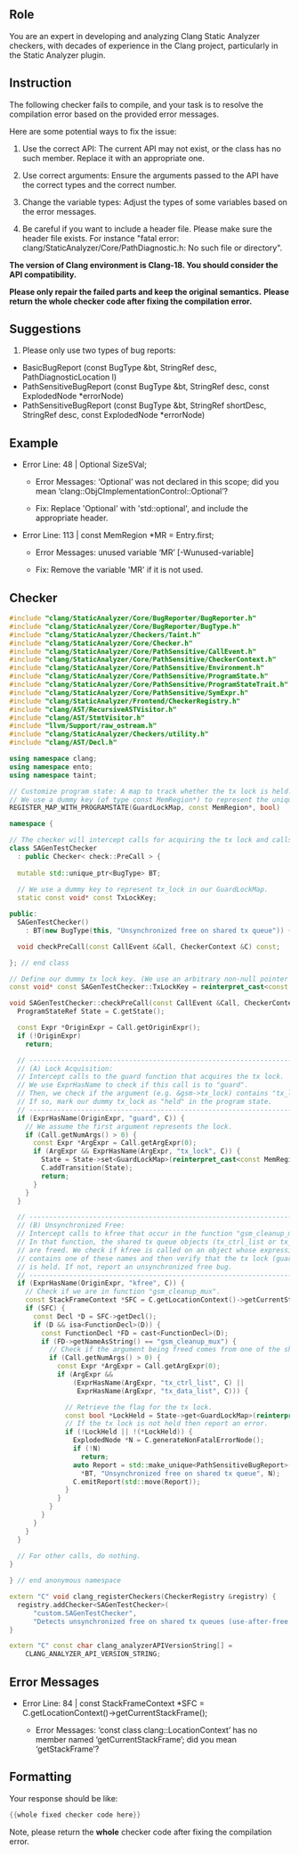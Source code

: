 ## Role

You are an expert in developing and analyzing Clang Static Analyzer checkers, with decades of experience in the Clang project, particularly in the Static Analyzer plugin.

## Instruction

The following checker fails to compile, and your task is to resolve the compilation error based on the provided error messages.

Here are some potential ways to fix the issue:

1. Use the correct API: The current API may not exist, or the class has no such member. Replace it with an appropriate one.

2. Use correct arguments: Ensure the arguments passed to the API have the correct types and the correct number.

3. Change the variable types: Adjust the types of some variables based on the error messages.

4. Be careful if you want to include a header file. Please make sure the header file exists. For instance "fatal error: clang/StaticAnalyzer/Core/PathDiagnostic.h: No such file or directory".

**The version of Clang environment is Clang-18. You should consider the API compatibility.**

**Please only repair the failed parts and keep the original semantics.**
**Please return the whole checker code after fixing the compilation error.**

## Suggestions

1. Please only use two types of bug reports:
  - BasicBugReport (const BugType &bt, StringRef desc, PathDiagnosticLocation l)
  - PathSensitiveBugReport (const BugType &bt, StringRef desc, const ExplodedNode *errorNode)
  - PathSensitiveBugReport (const BugType &bt, StringRef shortDesc, StringRef desc, const ExplodedNode *errorNode)

## Example

- Error Line: 48 |   Optional<DefinedOrUnknownSVal> SizeSVal; 

  - Error Messages: ‘Optional’ was not declared in this scope; did you mean ‘clang::ObjCImplementationControl::Optional’? 

  - Fix: Replace 'Optional<DefinedOrUnknownSVal>' with 'std::optional<DefinedOrUnknownSVal>', and include the appropriate header. 

- Error Line: 113 |     const MemRegion *MR = Entry.first;

    - Error Messages: unused variable ‘MR’ [-Wunused-variable]

    - Fix: Remove the variable 'MR' if it is not used.

## Checker

```cpp
#include "clang/StaticAnalyzer/Core/BugReporter/BugReporter.h"
#include "clang/StaticAnalyzer/Core/BugReporter/BugType.h"
#include "clang/StaticAnalyzer/Checkers/Taint.h"
#include "clang/StaticAnalyzer/Core/Checker.h"
#include "clang/StaticAnalyzer/Core/PathSensitive/CallEvent.h"
#include "clang/StaticAnalyzer/Core/PathSensitive/CheckerContext.h"
#include "clang/StaticAnalyzer/Core/PathSensitive/Environment.h"
#include "clang/StaticAnalyzer/Core/PathSensitive/ProgramState.h"
#include "clang/StaticAnalyzer/Core/PathSensitive/ProgramStateTrait.h"
#include "clang/StaticAnalyzer/Core/PathSensitive/SymExpr.h"
#include "clang/StaticAnalyzer/Frontend/CheckerRegistry.h"
#include "clang/AST/RecursiveASTVisitor.h"
#include "clang/AST/StmtVisitor.h"
#include "llvm/Support/raw_ostream.h"
#include "clang/StaticAnalyzer/Checkers/utility.h"
#include "clang/AST/Decl.h"

using namespace clang;
using namespace ento;
using namespace taint;

// Customize program state: A map to track whether the tx lock is held.
// We use a dummy key (of type const MemRegion*) to represent the unique tx_lock.
REGISTER_MAP_WITH_PROGRAMSTATE(GuardLockMap, const MemRegion*, bool)

namespace {

// The checker will intercept calls for acquiring the tx lock and calls to kfree.
class SAGenTestChecker 
  : public Checker< check::PreCall > {
  
  mutable std::unique_ptr<BugType> BT;
  
  // We use a dummy key to represent tx_lock in our GuardLockMap.
  static const void* const TxLockKey;

public:
  SAGenTestChecker() 
    : BT(new BugType(this, "Unsynchronized free on shared tx queue")) { }

  void checkPreCall(const CallEvent &Call, CheckerContext &C) const;

}; // end class

// Define our dummy tx lock key. (We use an arbitrary non-null pointer value.)
const void* const SAGenTestChecker::TxLockKey = reinterpret_cast<const MemRegion*>(0x1);

void SAGenTestChecker::checkPreCall(const CallEvent &Call, CheckerContext &C) const {
  ProgramStateRef State = C.getState();

  const Expr *OriginExpr = Call.getOriginExpr();
  if (!OriginExpr)
    return;

  // --------------------------------------------------------------------------
  // (A) Lock Acquisition:
  // Intercept calls to the guard function that acquires the tx lock.
  // We use ExprHasName to check if this call is to "guard".
  // Then, we check if the argument (e.g. &gsm->tx_lock) contains "tx_lock" in its source text.
  // If so, mark our dummy tx_lock as "held" in the program state.
  // --------------------------------------------------------------------------
  if (ExprHasName(OriginExpr, "guard", C)) {
    // We assume the first argument represents the lock.
    if (Call.getNumArgs() > 0) {
      const Expr *ArgExpr = Call.getArgExpr(0);
      if (ArgExpr && ExprHasName(ArgExpr, "tx_lock", C)) {
        State = State->set<GuardLockMap>(reinterpret_cast<const MemRegion*>(TxLockKey), true);
        C.addTransition(State);
        return;
      }
    }
  }

  // --------------------------------------------------------------------------
  // (B) Unsynchronized Free:
  // Intercept calls to kfree that occur in the function "gsm_cleanup_mux".
  // In that function, the shared tx queue objects (tx_ctrl_list or tx_data_list)
  // are freed. We check if kfree is called on an object whose expression text 
  // contains one of these names and then verify that the tx lock (guarded by our dummy key)
  // is held. If not, report an unsynchronized free bug.
  // --------------------------------------------------------------------------
  if (ExprHasName(OriginExpr, "kfree", C)) {
    // Check if we are in function "gsm_cleanup_mux".
    const StackFrameContext *SFC = C.getLocationContext()->getCurrentStackFrame();
    if (SFC) {
      const Decl *D = SFC->getDecl();
      if (D && isa<FunctionDecl>(D)) {
        const FunctionDecl *FD = cast<FunctionDecl>(D);
        if (FD->getNameAsString() == "gsm_cleanup_mux") {
          // Check if the argument being freed comes from one of the shared tx queues.
          if (Call.getNumArgs() > 0) {
            const Expr *ArgExpr = Call.getArgExpr(0);
            if (ArgExpr &&
                (ExprHasName(ArgExpr, "tx_ctrl_list", C) ||
                 ExprHasName(ArgExpr, "tx_data_list", C))) {

              // Retrieve the flag for the tx lock.
              const bool *LockHeld = State->get<GuardLockMap>(reinterpret_cast<const MemRegion*>(TxLockKey));
              // If the tx lock is not held then report an error.
              if (!LockHeld || !(*LockHeld)) {
                ExplodedNode *N = C.generateNonFatalErrorNode();
                if (!N)
                  return;
                auto Report = std::make_unique<PathSensitiveBugReport>(
                  *BT, "Unsynchronized free on shared tx queue", N);
                C.emitReport(std::move(Report));
              }
            }
          }
        }
      }
    }
  }
  
  // For other calls, do nothing.
}

} // end anonymous namespace

extern "C" void clang_registerCheckers(CheckerRegistry &registry) {
  registry.addChecker<SAGenTestChecker>(
      "custom.SAGenTestChecker",
      "Detects unsynchronized free on shared tx queues (use-after-free risk)", "");
}

extern "C" const char clang_analyzerAPIVersionString[] =
    CLANG_ANALYZER_API_VERSION_STRING;

```

## Error Messages 

- Error Line: 84 |     const StackFrameContext *SFC = C.getLocationContext()->getCurrentStackFrame();

	- Error Messages: ‘const class clang::LocationContext’ has no member named ‘getCurrentStackFrame’; did you mean ‘getStackFrame’?



## Formatting 

Your response should be like: 

```cpp
{{whole fixed checker code here}}
```

Note, please return the **whole** checker code after fixing the compilation error.